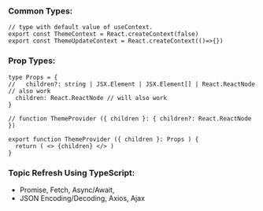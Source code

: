 ### Common Types:
```tsx
// type with default value of useContext.
export const ThemeContext = React.createContext(false)
export const ThemeUpdateContext = React.createContext(()=>{})
```
### Prop Types:
```tsx
type Props = {
//   children?: string | JSX.Element | JSX.Element[] | React.ReactNode // also work
  children: React.ReactNode // will also work
}

// function ThemeProvider ({ children }: { children?: React.ReactNode })

export function ThemeProvider ({ children }: Props ) {
  return ( <> {children} </> )
}
```

### Topic Refresh Using TypeScript:
- Promise, Fetch, Async/Await, 
- JSON Encoding/Decoding, Axios, Ajax